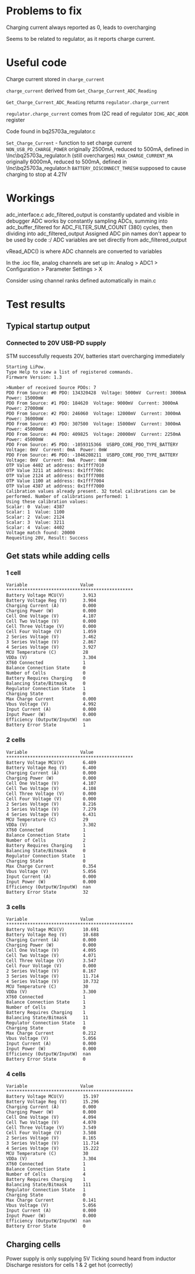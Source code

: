 # Problems to fix

Charging current always reported as 0, leads to overcharging

Seems to be related to regulator, as it reports charge current.

# Useful code

Charge current stored in `charge_current`

`charge_current` derived from `Get_Charge_Current_ADC_Reading`

`Get_Charge_Current_ADC_Reading` returns `regulator.charge_current`

`regulator.charge_current` comes from I2C read of regulator `ICHG_ADC_ADDR` register

Code found in bq25703a_regulator.c

`Set_Charge_Current` - function to set charge current
`NON_USB_PD_CHARGE_POWER` originally 2500mA, reduced to 500mA, defined in \Inc\bq25703a_regulator.h (still overcharges)
`MAX_CHARGE_CURRENT_MA` originally 6000mA, reduced to 500mA, defined in \Inc\bq25703a_regulator.h
`BATTERY_DISCONNECT_THRESH` supposed to cause charging to stop at 4.21V

# Workings

adc_interface.c
adc_filtered_output is constantly updated and visible in debugger
ADC works by constantly sampling ADCs, summing into adc_buffer_filtered for ADC_FILTER_SUM_COUNT (380) cycles, then dividing into adc_filtered_output
Assigned ADC pin names don't appear to be used by code :/
ADC variables are set directly from adc_filtered_output

vRead_ADC() is where ADC channels are converted to variables

In the .ioc file, analog channels are set up in:
Analog > ADC1 > Configuration > Parameter Settings > X

Consider using channel ranks defined automatically in main.c

# Test results

## Typical startup output
### Connected to 20V USB-PD supply
STM successfully requests 20V, batteries start overcharging immediately
```
Starting LiPow.
Type Help to view a list of registered commands.
Firmware Version: 1.3

>Number of received Source PDOs: 7
PDO From Source: #0 PDO: 134320428  Voltage: 5000mV  Current: 3000mA  Power: 15000mW
PDO From Source: #1 PDO: 184620  Voltage: 9000mV  Current: 3000mA  Power: 27000mW
PDO From Source: #2 PDO: 246060  Voltage: 12000mV  Current: 3000mA  Power: 36000mW
PDO From Source: #3 PDO: 307500  Voltage: 15000mV  Current: 3000mA  Power: 45000mW
PDO From Source: #4 PDO: 409825  Voltage: 20000mV  Current: 2250mA  Power: 45000mW
PDO From Source: #5 PDO: -1059315366  USBPD_CORE_PDO_TYPE_BATTERY Voltage: 0mV  Current: 0mA  Power: 0mW
PDO From Source: #6 PDO: -1046208211  USBPD_CORE_PDO_TYPE_BATTERY Voltage: 0mV  Current: 0mA  Power: 0mW
OTP Value 4402 at address: 0x1fff7010
OTP Value 3211 at address: 0x1fff700c
OTP Value 2124 at address: 0x1fff7008
OTP Value 1100 at address: 0x1fff7004
OTP Value 4387 at address: 0x1fff7000
Calibration values already present. 32 total calibrations can be performed. Number of calibrations performed: 1
Using these calibration values:
Scalar: 0  Value: 4387
Scalar: 1  Value: 1100
Scalar: 2  Value: 2124
Scalar: 3  Value: 3211
Scalar: 4  Value: 4402
Voltage match found: 20000
Requesting 20V, Result: Success
```

## Get stats while adding cells
### 1 cell
```
Variable                    Value
************************************************
Battery Voltage MCU(V)       3.913
Battery Voltage Reg (V)      3.904
Charging Current (A)         0.000
Charging Power (W)           0.000
Cell One Voltage (V)         4.107
Cell Two Voltage (V)         0.000
Cell Three Voltage (V)       0.000
Cell Four Voltage (V)        1.059
2 Series Voltage (V)         3.462
3 Series Voltage (V)         2.867
4 Series Voltage (V)         3.927
MCU Temperature (C)          28
VDDa (V)                     3.304
XT60 Connected               1
Balance Connection State     0
Number of Cells              0
Battery Requires Charging    0
Balancing State/Bitmask      0
Regulator Connection State   1
Charging State               0
Max Charge Current           0.000
Vbus Voltage (V)             4.992
Input Current (A)            0.000
Input Power (W)              0.000
Efficiency (OutputW/InputW)  nan
Battery Error State          1
```
### 2 cells
```
Variable                    Value
************************************************
Battery Voltage MCU(V)       6.409
Battery Voltage Reg (V)      6.400
Charging Current (A)         0.000
Charging Power (W)           0.000
Cell One Voltage (V)         4.107
Cell Two Voltage (V)         4.108
Cell Three Voltage (V)       0.000
Cell Four Voltage (V)        0.000
2 Series Voltage (V)         8.216
3 Series Voltage (V)         7.279
4 Series Voltage (V)         6.431
MCU Temperature (C)          29
VDDa (V)                     3.302
XT60 Connected               1
Balance Connection State     1
Number of Cells              2
Battery Requires Charging    1
Balancing State/Bitmask      0
Regulator Connection State   1
Charging State               0
Max Charge Current           0.354
Vbus Voltage (V)             5.056
Input Current (A)            0.000
Input Power (W)              0.000
Efficiency (OutputW/InputW)  nan
Battery Error State          32
```
### 3 cells
```
Variable                    Value
************************************************
Battery Voltage MCU(V)       10.691
Battery Voltage Reg (V)      10.688
Charging Current (A)         0.000
Charging Power (W)           0.000
Cell One Voltage (V)         4.095
Cell Two Voltage (V)         4.071
Cell Three Voltage (V)       3.547
Cell Four Voltage (V)        0.000
2 Series Voltage (V)         8.167
3 Series Voltage (V)         11.714
4 Series Voltage (V)         10.732
MCU Temperature (C)          30
VDDa (V)                     3.300
XT60 Connected               1
Balance Connection State     1
Number of Cells              3
Battery Requires Charging    1
Balancing State/Bitmask      11
Regulator Connection State   1
Charging State               0
Max Charge Current           0.212
Vbus Voltage (V)             5.056
Input Current (A)            0.000
Input Power (W)              0.000
Efficiency (OutputW/InputW)  nan
Battery Error State          0
```
### 4 cells
```
Variable                    Value
************************************************
Battery Voltage MCU(V)       15.197
Battery Voltage Reg (V)      15.296
Charging Current (A)         0.000
Charging Power (W)           0.000
Cell One Voltage (V)         4.094
Cell Two Voltage (V)         4.070
Cell Three Voltage (V)       3.549
Cell Four Voltage (V)        3.508
2 Series Voltage (V)         8.165
3 Series Voltage (V)         11.714
4 Series Voltage (V)         15.222
MCU Temperature (C)          30
VDDa (V)                     3.304
XT60 Connected               1
Balance Connection State     1
Number of Cells              4
Battery Requires Charging    1
Balancing State/Bitmask      111
Regulator Connection State   1
Charging State               0
Max Charge Current           0.141
Vbus Voltage (V)             5.056
Input Current (A)            0.000
Input Power (W)              0.000
Efficiency (OutputW/InputW)  nan
Battery Error State          0
```
## Charging cells
Power supply is only supplying 5V
Ticking sound heard from inductor
Discharge resistors for cells 1 & 2 get hot (correctly)